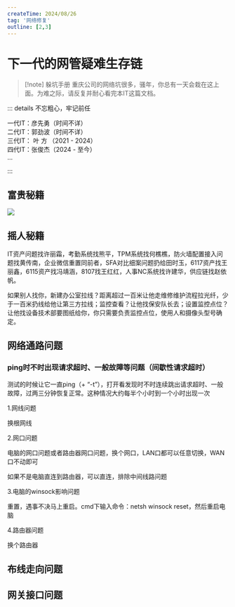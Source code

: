 ```yaml
---
createTime: 2024/08/26
tag: '网络修复'
outline: [2,3]
---
```

# 下一代的网管疑难生存链


> [!note] 躲坑手册
>  重庆公司的网络坑很多，骚年，你总有一天会栽在这上面。为难之际，请反复并耐心看完本IT这篇文档。
> 

::: details 不忘粗心，牢记前任

一代IT：彦先勇（时间不详）<br/>
二代IT：郭劲波（时间不详）<br/>
三代IT： 叶  方 （2021 - 2024）<br/>
四代IT：张俊杰（2024 - 至今）<br/>
 ...

:::



## 富贵秘籍
<img src="https://gitee.com/zhangjunjiee/article-images/raw/master/images/202408262324736.png"/>


## 摇人秘籍

IT资产问题找许丽霜，考勤系统找熊平，TPM系统找何樵樵，防火墙配置接入问题找黄传南，企业微信重置同前者，SFA对比细案问题扔给田时玉，6117资产找王丽鑫，6115资产找冯靖涵，8107找王红红，人事NC系统找许建华，供应链找赵依帆。
<p/>
如果别人找你，新建办公室拉线？距离超过一百米让他走维修维护流程拉光纤，少于一百米扔线给他让第三方拉线；监控查看？让他找保安队长去；设置监控点位？让他找设备技术部要图纸给你，你只需要负责监控点位，使用人和摄像头型号确定。

## 网络通路问题

### ping时不时出现请求超时、一般故障等问题（间歇性请求超时）

测试的时候让它一直ping（+ “-t”），打开看发现时不时连续跳出请求超时、一般故障，过两三分钟恢复正常。这种情况大约每半个小时到一个小时出现一次

1.网线问题

换根网线

2.网口问题

电脑的网口问题或者路由器网口问题，换个网口，LAN口都可以任意切换，WAN口不动即可

如果不是电脑直连到路由器，可以直连，排除中间线路问题

3.电脑的winsock影响问题

重置，遇事不决马上重启。cmd下输入命令：netsh winsock reset，然后重启电脑

4.路由器问题

换个路由器


## 布线走向问题




## 网关接口问题



